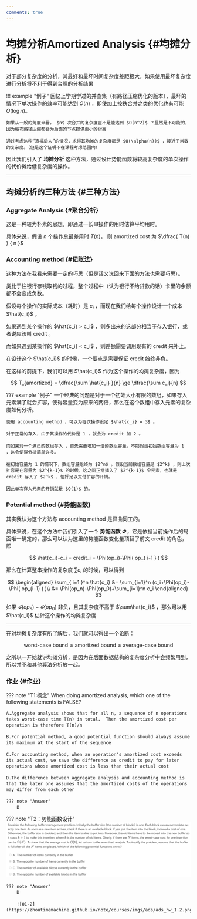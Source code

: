 ```yaml
---
comments: true
---
```

# 均摊分析Amortized Analysis {#均摊分析}

对于部分复杂度的分析，其最好和最坏时间复杂度差距极大，如果使用最坏复杂度进行分析将不利于得到合理的分析结果

!!! example "例子"
	回忆上学期学过的并查集（有路径压缩优化的版本），最坏的情况下单次操作的效率可能达到 $O(n)$ ，即使加上按秩合并之类的优化也有可能 $O(\log{n})$。
	
	如果从一般的角度来看， $n$ 次合并的复杂度岂不是能达到 $O(n^2)$ ？显然是不可能的，因为每次路径压缩都会为后面的节点提供更小的树高
	
	通过考虑这种“造福后人”的情况，求得其均摊的复杂度都是 $O(\alpha(n))$ ，接近于常数的复杂度。（但是这个证明不在课程考虑范围内）

因此我们引入了 **均摊分析** 这种方法，通过设计势能函数将较高复杂度的单次操作的代价摊给低复杂度的操作。

---

## 均摊分析的三种方法 {#三种方法}


### Aggregate Analysis {#聚合分析}

这是一种较为朴素的思想，即通过一长串操作的用时估算平均用时。

具体来说，假设 $n$ 个操作总最差用时 $T(n)$， 则 amortized cost 为 $\dfrac{ T(n) } { n }$ 

### Accounting method {#记账法}

这种方法在我看来需要一定的巧思（但是话又说回来下面的方法也需要巧思）。

类比于往银行存钱取钱的过程，整个过程中（认为银行不给贷款的话）卡里的余额都不会变成负数。

假设每个操作的实际成本（耗时）是 $c_i$ ，而现在我们给每个操作设计一个成本 $\hat{c_i}$ 。

如果遇到某个操作的 $\hat{c_i} > c_i$ ，则多出来的这部分相当于存入银行，或者说应该叫 credit 。

而如果遇到某操作的 $\hat{c_i} < c_i$ ，则差额需要调用现有的 credit 来补上。

在设计这个 $\hat{c_i}$ 的时候，一个要点是需要保证 credit 始终非负。

在这样的前提下，我们可以用 $\hat{c_i}$ 作为这个操作的均摊复杂度，因为

$$
T_{amortized} = \dfrac{\sum \hat{c_i} }{n} \ge \dfrac{\sum c_i}{n}
$$

??? example "例子"
	一个经典的问题是对于一个初始大小有限的数组，如果存入元素满了就会扩容，使得容量变为原来的两倍，那么在这个数组中存入元素的复杂度如何分析。

	使用 accounting method ，可以为每次操作设定 $\hat{c_i} = 3$ 。
	
	对于正常的存入，由于其操作的代价是 1 ，就会为 credit 加 2 。

	而如果对一个满员的数组存入 ，首先需要增加一倍的数组容量。不妨假设初始数组容量为 1 ，这会使得分析简单许多。
	
	在初始容量为 1 的情况下，数组容量始终为 $2^n$ 。假设当前数组容量是 $2^k$ ，则上次扩容是在容量为 $2^{k-1}$ 的时候。这之间正常插入了 $2^{k-1}$ 个元素，也就是 credit 存入了 $2^k$ ，恰好足以支付扩容的开销。

	因此单次存入元素的开销就是 $O(1)$ 的。

### Potential method {#势能函数}

其实我认为这个方法与 accounting method 是异曲同工的。

具体来说，在这个方法中我们引入了一个 **势能函数 $\varPhi$** ，它是依据当前操作后的局面唯一确定的，那么可以认为这里的势能函数变化量顶替了前文 credit 的角色，即

$$
\hat{c_i}-c_i = credit_i = \Phi(op_i)-\Phi( op_{ i-1 } )
$$

那么在计算整串操作的复杂度 $\sum c_i$ 的时候，可以得到 

$$
\begin{aligned}
\sum_{ i=1 }^n  \hat{c_i} &= \sum_{i=1}^n (c_i+\Phi(op_i)-\Phi( op_{i-1} ) )\\
&= \Phi(op_n)-\Phi(op_0)+\sum_{i=1}^n c_i
\end{aligned}
$$

如果 $\varPhi(op_n)-\varPhi(op_0)$ 非负，且其复杂度不高于 $\sum\hat{c_i}$ ，那么可以用 $\hat{c_i}$ 估计这个操作的均摊复杂度

---

在对均摊复杂度有所了解后，我们就可以得出一个论断：

$$
\text{worst-case bound}\ge\text{amortized bound}\ge\text{average-case bound}
$$

之所以一开始就讲均摊分析，是因为在后面数据结构的复杂度分析中会频繁用到，所以并不和其他算法分析放一起。

### 作业 {#作业}

??? note "T1:概念"
    When doing amortized analysis, which one of the following statements is FALSE?
    
	A.Aggregate analysis shows that for all n, a sequence of n operations takes worst-case time T(n) in total.  Then the amortized cost per operation is therefore T(n)/n
	
	B.For potential method, a good potential function should always assume its maximum at the start of the sequence
	
	C.For accounting method, when an operation's amortized cost exceeds its actual cost, we save the difference as credit to pay for later operations whose amortized cost is less than their actual cost
	
	D.The difference between aggregate analysis and accounting method is that the later one assumes that the amortized costs of the operations may differ from each other
	
	??? note "Answer"
		B

??? note "T2：势能函数设计"
    ![01-1](/img/ads/AmortizedT2-5.jpg)
    

    ??? note "Answer"
        D
        
        ![01-2](https://zhoutimemachine.github.io/note/courses/imgs/ads/ads_hw_1.2.png)

